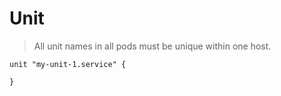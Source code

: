 # Unit

> All unit names in all pods must be unique within one host.
 
```hcl
unit "my-unit-1.service" {
  
}
```